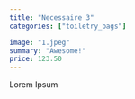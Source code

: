 ```yaml
---
title: "Necessaire 3"
categories: ["toiletry_bags"]

image: "1.jpeg"
summary: "Awesome!"
price: 123.50
---
```


Lorem Ipsum
